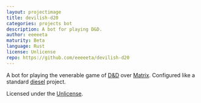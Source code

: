 ```yaml
---
layout: projectimage
title: devilish-d20
categories: projects bot
description: A bot for playing D&D.
author: eeeeeta
maturity: Beta
language: Rust
license: Unlicense
repo: https://github.com/eeeeeta/devilish-d20
---
```


A bot for playing the venerable game of [D&D](https://en.wikipedia.org/wiki/Dungeons_%26_Dragons) over [Matrix](http://matrix.org).
Configured like a standard [diesel](http://diesel.rs/) project.

Licensed under the [Unlicense](http://unlicense.org/).
